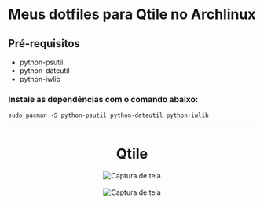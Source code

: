 # Meus dotfiles para Qtile no Archlinux

## Pré-requisitos

- python-psutil
- python-dateutil
- python-iwlib

### Instale as dependências com o comando abaixo:
    sudo pacman -S python-psutil python-dateutil python-iwlib

---

<h1 align="center">Qtile</h1>
<div align="center">
  <img alt="Captura de tela" src="https://github.com/stenioasmyarch/blob/master/screenshots/qtile_desktop.png" />
  </br></br>
  <img alt="Captura de tela" src="https://github.com/stenioasmyarch/blob/master/screenshots/qtile_layout.png" />
</div>
